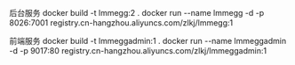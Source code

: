 后台服务
docker build -t lmmegg:2  .
docker run --name lmmegg  -d -p 8026:7001  registry.cn-hangzhou.aliyuncs.com/zlkj/lmmegg:1

前端服务
docker build -t lmmeggadmin:1  .
docker run --name lmmeggadmin  -d -p 9017:80  registry.cn-hangzhou.aliyuncs.com/zlkj/lmmeggadmin:1
